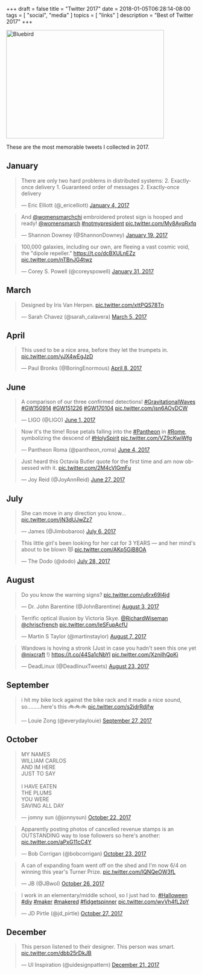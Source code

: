 +++
draft = false
title = "Twitter 2017"
date = 2018-01-05T06:28:14-08:00
tags = [
  "social",
  "media"
]
topics = [
  "links"
]
description = "Best of Twitter 2017"
+++

<img src="/dreamstime_xxl_101555379.jpg" alt="Bluebird" width="418" height="287" />

These are the most memorable tweets I collected in 2017.

## January

<blockquote class="twitter-tweet" data-lang="en"><p lang="en" dir="ltr">There are only two hard problems in distributed systems: 2. Exactly-once delivery 1. Guaranteed order of messages 2. Exactly-once delivery</p>&mdash; Eric Elliott (@_ericelliott) <a href="https://twitter.com/_ericelliott/status/816763696135421953?ref_src=twsrc%5Etfw">January 4, 2017</a></blockquote>
<script async src="https://platform.twitter.com/widgets.js" charset="utf-8"></script>

<blockquote class="twitter-tweet" data-lang="en"><p lang="en" dir="ltr">And <a href="https://twitter.com/womensmarchchi?ref_src=twsrc%5Etfw">@womensmarchchi</a> embroidered protest sign is hooped and ready! <a href="https://twitter.com/womensmarch?ref_src=twsrc%5Etfw">@womensmarch</a> <a href="https://twitter.com/hashtag/notmypresident?src=hash&amp;ref_src=twsrc%5Etfw">#notmypresident</a> <a href="https://t.co/My8AyqRxfq">pic.twitter.com/My8AyqRxfq</a></p>&mdash; Shannon Downey (@ShannonDowney) <a href="https://twitter.com/ShannonDowney/status/821926038687154176?ref_src=twsrc%5Etfw">January 19, 2017</a></blockquote>
<script async src="https://platform.twitter.com/widgets.js" charset="utf-8"></script>

<blockquote class="twitter-tweet" data-lang="en"><p lang="en" dir="ltr">100,000 galaxies, including our own, are fleeing a vast cosmic void, the &quot;dipole repeller.&quot; <a href="https://t.co/dcBXULnEZz">https://t.co/dcBXULnEZz</a> <a href="https://t.co/nTBnJG4twz">pic.twitter.com/nTBnJG4twz</a></p>&mdash; Corey S. Powell (@coreyspowell) <a href="https://twitter.com/coreyspowell/status/826240305464762368?ref_src=twsrc%5Etfw">January 31, 2017</a></blockquote>
<script async src="https://platform.twitter.com/widgets.js" charset="utf-8"></script>

## March

<blockquote class="twitter-tweet" data-lang="en"><p lang="en" dir="ltr">Designed by Iris Van Herpen. <a href="https://t.co/xttPQS78Tn">pic.twitter.com/xttPQS78Tn</a></p>&mdash; Sarah Chavez (@sarah_calavera) <a href="https://twitter.com/sarah_calavera/status/838437544941375488?ref_src=twsrc%5Etfw">March 5, 2017</a></blockquote>
<script async src="https://platform.twitter.com/widgets.js" charset="utf-8"></script>

## April

<blockquote class="twitter-tweet" data-lang="en"><p lang="en" dir="ltr">This used to be a nice area, before they let the trumpets in. <a href="https://t.co/yJX4wEgJzD">pic.twitter.com/yJX4wEgJzD</a></p>&mdash; Paul Bronks (@BoringEnormous) <a href="https://twitter.com/BoringEnormous/status/850853459171704833?ref_src=twsrc%5Etfw">April 8, 2017</a></blockquote>
<script async src="https://platform.twitter.com/widgets.js" charset="utf-8"></script>

## June

<blockquote class="twitter-tweet" data-lang="en"><p lang="en" dir="ltr">A comparison of our three confirmed detections!  <a href="https://twitter.com/hashtag/GravitationalWaves?src=hash&amp;ref_src=twsrc%5Etfw">#GravitationalWaves</a>  <a href="https://twitter.com/hashtag/GW150914?src=hash&amp;ref_src=twsrc%5Etfw">#GW150914</a> <a href="https://twitter.com/hashtag/GW151226?src=hash&amp;ref_src=twsrc%5Etfw">#GW151226</a> <a href="https://twitter.com/hashtag/GW170104?src=hash&amp;ref_src=twsrc%5Etfw">#GW170104</a> <a href="https://t.co/isn6AOvDCW">pic.twitter.com/isn6AOvDCW</a></p>&mdash; LIGO (@LIGO) <a href="https://twitter.com/LIGO/status/870316515471441920?ref_src=twsrc%5Etfw">June 1, 2017</a></blockquote>
<script async src="https://platform.twitter.com/widgets.js" charset="utf-8"></script>

<blockquote class="twitter-tweet" data-lang="en"><p lang="en" dir="ltr">Now it&#39;s the time! Rose petals falling into the <a href="https://twitter.com/hashtag/Pantheon?src=hash&amp;ref_src=twsrc%5Etfw">#Pantheon</a> in <a href="https://twitter.com/hashtag/Rome?src=hash&amp;ref_src=twsrc%5Etfw">#Rome</a>, symbolizing the descend of <a href="https://twitter.com/hashtag/HolySpirit?src=hash&amp;ref_src=twsrc%5Etfw">#HolySpirit</a> <a href="https://t.co/VZ9cKwiWfg">pic.twitter.com/VZ9cKwiWfg</a></p>&mdash; Pantheon Roma (@pantheon_roma) <a href="https://twitter.com/pantheon_roma/status/871308333797564416?ref_src=twsrc%5Etfw">June 4, 2017</a></blockquote>
<script async src="https://platform.twitter.com/widgets.js" charset="utf-8"></script>

<blockquote class="twitter-tweet" data-lang="en"><p lang="en" dir="ltr">Just heard this Octavia Butler quote for the first time and am now obsessed with it. <a href="https://t.co/2M4cVlGmFu">pic.twitter.com/2M4cVlGmFu</a></p>&mdash; Joy Reid (@JoyAnnReid) <a href="https://twitter.com/JoyAnnReid/status/879758973876023298?ref_src=twsrc%5Etfw">June 27, 2017</a></blockquote>
<script async src="https://platform.twitter.com/widgets.js" charset="utf-8"></script>

## July

<blockquote class="twitter-tweet" data-lang="en"><p lang="en" dir="ltr">She can move in any direction you know... <a href="https://t.co/jN3dUJwZz7">pic.twitter.com/jN3dUJwZz7</a></p>&mdash; James (@Jimbobaroo) <a href="https://twitter.com/Jimbobaroo/status/882946074415161344?ref_src=twsrc%5Etfw">July 6, 2017</a></blockquote>
<script async src="https://platform.twitter.com/widgets.js" charset="utf-8"></script>

<blockquote class="twitter-tweet" data-lang="en"><p lang="en" dir="ltr">This little girl&#39;s been looking for her cat for 3 YEARS — and her mind&#39;s about to be blown 😻 <a href="https://t.co/AKp5GiB8OA">pic.twitter.com/AKp5GiB8OA</a></p>&mdash; The Dodo (@dodo) <a href="https://twitter.com/dodo/status/891056935180447745?ref_src=twsrc%5Etfw">July 28, 2017</a></blockquote>
<script async src="https://platform.twitter.com/widgets.js" charset="utf-8"></script>

## August

<blockquote class="twitter-tweet" data-lang="en"><p lang="en" dir="ltr">Do you know the warning signs? <a href="https://t.co/u6rx69l4jd">pic.twitter.com/u6rx69l4jd</a></p>&mdash; Dr. John Barentine (@JohnBarentine) <a href="https://twitter.com/JohnBarentine/status/893232341040091137?ref_src=twsrc%5Etfw">August 3, 2017</a></blockquote>
<script async src="https://platform.twitter.com/widgets.js" charset="utf-8"></script>

<blockquote class="twitter-tweet" data-lang="en"><p lang="en" dir="ltr">Terrific optical illusion by Victoria Skye. <a href="https://twitter.com/RichardWiseman?ref_src=twsrc%5Etfw">@RichardWiseman</a> <a href="https://twitter.com/chriscfrench?ref_src=twsrc%5Etfw">@chriscfrench</a> <a href="https://t.co/IeSFupAcfU">pic.twitter.com/IeSFupAcfU</a></p>&mdash; Martin S Taylor (@martinstaylor) <a href="https://twitter.com/martinstaylor/status/894512566629740544?ref_src=twsrc%5Etfw">August 7, 2017</a></blockquote>
<script async src="https://platform.twitter.com/widgets.js" charset="utf-8"></script>

<blockquote class="twitter-tweet" data-lang="en"><p lang="en" dir="ltr">Wandows is hoving a stronk  (Just in case you hadn&#39;t seen this one yet <a href="https://twitter.com/nixcraft?ref_src=twsrc%5Etfw">@nixcraft</a> !) <a href="https://t.co/44Sa1cNbYl">https://t.co/44Sa1cNbYl</a> <a href="https://t.co/XznilhQpKi">pic.twitter.com/XznilhQpKi</a></p>&mdash; DeadLinux (@DeadlinuxTweets) <a href="https://twitter.com/DeadlinuxTweets/status/900151636747841539?ref_src=twsrc%5Etfw">August 23, 2017</a></blockquote>
<script async src="https://platform.twitter.com/widgets.js" charset="utf-8"></script>

## September

<blockquote class="twitter-tweet" data-lang="en"><p lang="en" dir="ltr">i hit my bike lock against the bike rack and it made a nice sound, so.........here&#39;s this 🚲🚲🚲 <a href="https://t.co/s2jdrRdjfw">pic.twitter.com/s2jdrRdjfw</a></p>&mdash; Louie Zong (@everydaylouie) <a href="https://twitter.com/everydaylouie/status/912919360733360128?ref_src=twsrc%5Etfw">September 27, 2017</a></blockquote>
<script async src="https://platform.twitter.com/widgets.js" charset="utf-8"></script>

## October

<blockquote class="twitter-tweet" data-lang="en"><p lang="en" dir="ltr">MY NAMES<br>WILLIAM CARLOS<br>AND IM HERE<br>JUST TO SAY<br><br>I HAVE EATEN<br>THE PLUMS<br>YOU WERE<br>SAVING ALL DAY</p>&mdash; jomny sun (@jonnysun) <a href="https://twitter.com/jonnysun/status/921993977649299456?ref_src=twsrc%5Etfw">October 22, 2017</a></blockquote>
<script async src="https://platform.twitter.com/widgets.js" charset="utf-8"></script>

<blockquote class="twitter-tweet" data-lang="en"><p lang="en" dir="ltr">Apparently posting photos of cancelled revenue stamps is an OUTSTANDING way to lose followers so here&#39;s another: <a href="https://t.co/aPxG11cC4Y">pic.twitter.com/aPxG11cC4Y</a></p>&mdash; Bob Corrigan (@bobcorrigan) <a href="https://twitter.com/bobcorrigan/status/922290750460694528?ref_src=twsrc%5Etfw">October 23, 2017</a></blockquote>
<script async src="https://platform.twitter.com/widgets.js" charset="utf-8"></script>


<blockquote class="twitter-tweet" data-lang="en"><p lang="en" dir="ltr">A can of expanding foam went off on the shed and I&#39;m now 6/4 on winning this year&#39;s Turner Prize. <a href="https://t.co/lQNQeOW3fL">pic.twitter.com/lQNQeOW3fL</a></p>&mdash; JB (@JBwol) <a href="https://twitter.com/JBwol/status/923542259836030977?ref_src=twsrc%5Etfw">October 26, 2017</a></blockquote>
<script async src="https://platform.twitter.com/widgets.js" charset="utf-8"></script>


<blockquote class="twitter-tweet" data-lang="en"><p lang="en" dir="ltr">I work in an elementary/middle school, so I just had to. <a href="https://twitter.com/hashtag/Halloween?src=hash&amp;ref_src=twsrc%5Etfw">#Halloween</a> <a href="https://twitter.com/hashtag/diy?src=hash&amp;ref_src=twsrc%5Etfw">#diy</a> <a href="https://twitter.com/hashtag/maker?src=hash&amp;ref_src=twsrc%5Etfw">#maker</a> <a href="https://twitter.com/hashtag/makered?src=hash&amp;ref_src=twsrc%5Etfw">#makered</a> <a href="https://twitter.com/hashtag/fidgetspinner?src=hash&amp;ref_src=twsrc%5Etfw">#fidgetspinner</a> <a href="https://t.co/wvVh4fL2pY">pic.twitter.com/wvVh4fL2pY</a></p>&mdash; JD Pirtle (@jd_pirtle) <a href="https://twitter.com/jd_pirtle/status/923919068733861894?ref_src=twsrc%5Etfw">October 27, 2017</a></blockquote>
<script async src="https://platform.twitter.com/widgets.js" charset="utf-8"></script>

## December

<blockquote class="twitter-tweet" data-lang="en"><p lang="en" dir="ltr">This person listened to their designer. This person was smart. <a href="https://t.co/dbb25rDkJB">pic.twitter.com/dbb25rDkJB</a></p>&mdash; UI Inspiration (@uidesignpattern) <a href="https://twitter.com/uidesignpattern/status/943703899923468288?ref_src=twsrc%5Etfw">December 21, 2017</a></blockquote>
<script async src="https://platform.twitter.com/widgets.js" charset="utf-8"></script>
